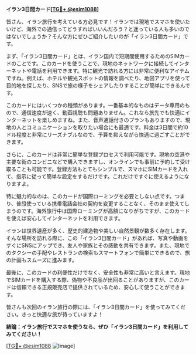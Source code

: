 **イラン3日間カード[[TG💪+ @esim1088](https://t.me/s/esim1088)]**

皆さん、イラン旅行を考えている方必見です！イランでは現地でスマホを使いたいけど、海外での通信ってどうすればいいんだろう？と迷っている人も多いのではないでしょうか？そんな方にぜひご紹介したいのが「イラン3日間カード」です。

まず、「イラン3日間カード」とは、イラン国内で短期間使用するためのSIMカードのことです。このカードを使うことで、現地のネットワークに接続してインターネットや電話を利用できます。特に観光で訪れる方には非常に便利なアイテムですね。例えば、ホテルや観光スポットの情報を調べたり、地図アプリを使って目的地を探したり、SNSで旅の様子をシェアしたりすることが簡単にできるんです。

このカードにはいくつかの種類があります。一番基本的なものはデータ専用のもので、通信速度が速く、動画視聴も問題ありません。これなら旅先でも快適にインターネットを楽しめますね。また、音声通話付きのプランもありますので、現地の人とコミュニケーションを取りたい場合にも最適です。料金は3日間で約10ドル程度と非常にリーズナブルなので、予算を抑えながら快適に過ごすことができます。

さらに、このカードは非常に簡単な登録プロセスで利用可能です。現地の空港や主要な街のコンビニなどで購入できますし、オンラインでも事前に予約して受け取ることも可能です。登録方法もとてもシンプルで、スマホにSIMカードを入れて、指示に従って簡単な設定をするだけです。これだけですぐに使えるようになりますよ。

特に魅力的なのは、このカードが国際ローミングを必要としない点です。つまり、普段使っている携帯電話会社の契約を変更することなく、そのまま使えてしまうのです。海外旅行中は国際ローミングが高額になりがちですが、このカードを使えば安心してインターネットを利用できます。

イランは世界遺産が多く、歴史的建造物や美しい自然景観が数多く存在します。そんな場所を訪れる際に、この「イラン3日間カード」があれば、写真や動画をすぐにSNSにアップでき、友人や家族とその感動を共有できます。また、現地でのタクシーの手配やレストランの検索もスマートフォンで簡単にできるので、旅の計画もスムーズに進みます。

最後に、このカードの利便性だけでなく、安全性も非常に高いと言えます。現地でSIMカードを購入する際、偽物や不良品が出回ることがありますが、このカードは信頼できる正規販売店で提供されているため、安心して使うことができます。

皆さんも次回のイラン旅行の際には、「イラン3日間カード」を使ってみてください。きっと快適な旅が待っていますよ！

**結論：イラン旅行でスマホを使うなら、ぜひ「イラン3日間カード」を利用してみてください！**

[[TG💪+ @esim1088](https://t.me/s/esim1088) ![Image](https://i.postimg.cc/Y0z9fWf4/image.png)]